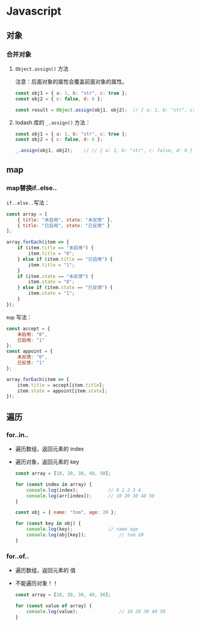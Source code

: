 # Javascript

## 对象

### 合并对象

1. `Object.assign()` 方法

   注意：后面对象的属性会覆盖前面对象的属性。

   ```js
   const obj1 = { a: 1, b: "str", c: true };
   const obj2 = { c: false, d: 6 };
   
   const result = Object.assign(obj1, obj2);  // { a: 1, b: "str", c: false, d: 6 }
   ```

2. lodash 库的 `_.assign()` 方法：

   ```js
   const obj1 = { a: 1, b: "str", c: true };
   const obj2 = { c: false, d: 6 };
   
   _.assign(obj1, obj2);	// // { a: 1, b: "str", c: false, d: 6 }
   ```

   



## map

### map替换if..else..

`if..else..`写法：

```js
const array = [
    { title: "未启用", state: "未反馈" },
    { title: "已启用", state: "已反馈" }
];

array.forEach(item => {
    if (item.title == "未启用") {
        item.title = "0";
    } else if (item.title == "已启用") {
        item.title = "1";
    }
    if (item.state == "未反馈") {
        item.state = "0";
    } else if (item.state == "已反馈") {
        item.state = "1";
    }
});
```

`map` 写法：

```js
const accept = {
    未启用: "0",
    已启用: "1"
};
const appoint = {
    未反馈: "0",
    已反馈: "1"
};

array.forEach(item => {
    item.title = accept[item.title];
    item.state = appoint[item.state];
});
```



## 遍历

### for..in..

- 遍历数组，返回元素的 index

- 遍历对象，返回元素的 key

  ```js
  const array = [10, 20, 30, 40, 50];
  
  for (const index in array) {
      console.log(index); 			// 0 1 2 3 4
      console.log(arr[index]);		// 10 20 30 40 50
  }
  ```

  ```js
  const obj = { name: "tom", age: 20 };
  
  for (const key in obj) {
      console.log(key);				// name age
      console.log(obj[key]);			// tom 20
  }
  ```



### for..of..

- 遍历数组，返回元素的 值

- 不能遍历对象！！

  ```js
  const array = [10, 20, 30, 40, 50];
  
  for (const value of array) {
      console.log(value);				// 10 20 30 40 50
  }
  ```

  






















